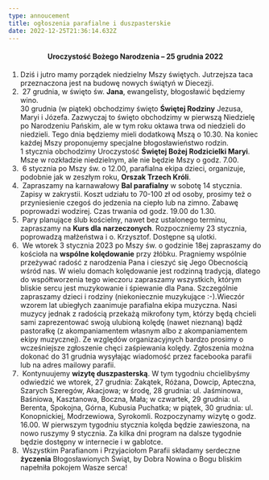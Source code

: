 ```yaml
---
type: annoucement
title: ogłoszenia parafialne i duszpasterskie
date: 2022-12-25T21:36:14.632Z
---
```

<h4 style="text-align:center;">Uroczystość Bożego Narodzenia – 25 grudnia 2022</h4>

1. Dziś i jutro mamy porządek niedzielny Mszy świętych. Jutrzejsza taca przeznaczona jest na budowę nowych świątyń w Diecezji.
2.  27 grudnia, w święto św. **Jana**, ewangelisty, błogosławić będziemy wino.\
   30 grudnia (w piątek) obchodzimy święto **Świętej Rodziny** Jezusa, Maryi i Józefa. Zazwyczaj to święto obchodzimy w pierwszą Niedzielę po Narodzeniu Pańskim, ale w tym roku oktawa trwa od niedzieli do niedzieli. Tego dnia będziemy mieli dodatkową Mszą o 10.30. Na koniec każdej Mszy proponujemy specjalne błogosławieństwo rodzin.\
   1 stycznia obchodzimy Uroczystość **Świętej Bożej Rodzicielki Maryi**. Msze w rozkładzie niedzielnym, ale nie będzie Mszy o godz. 7.00. 
3.  6 stycznia po Mszy św. o 12.00, parafialna ekipa dzieci, organizuje, podobnie jak w zeszłym roku, **Orszak Trzech Króli**.
4.  Zapraszamy na karnawałowy **Bal parafialny** w sobotę 14 stycznia. Zapisy w zakrystii. Koszt udziału to 70-100 zł od osoby, prosimy też o przyniesienie czegoś do jedzenia na ciepło lub na zimno. Zabawę poprowadzi wodzirej. Czas trwania od godz. 19.00 do 1.30.
5.  Pary planujące ślub kościelny, nawet bez ustalonego terminu, zapraszamy na **Kurs dla** **narzeczonych**. Rozpoczniemy 23 stycznia, poprowadzą małżeństwa i o. Krzysztof. Dostępne są ulotki.
6.  We wtorek 3 stycznia 2023 po Mszy św. o godzinie 18ej zapraszamy do kościoła na **wspólne kolędowanie** przy żłóbku. Pragniemy wspólnie przeżywać radość z narodzenia Pana i cieszyć się Jego Obecnością wśród nas. W wielu domach kolędowanie jest rodzinną tradycją, dlatego do współtworzenia tego wieczoru zapraszamy wszystkich, którym bliskie sercu jest muzykowanie i śpiewanie dla Pana. Szczególnie zapraszamy dzieci i rodziny (niekoniecznie muzykujące :-).Wieczór wzorem lat ubiegłych zaanimuje parafialna ekipa muzyczna. Nasi muzycy jednak z radością przekażą mikrofony tym, którzy będą chcieli sami zaprezentować swoją ulubioną kolędę (nawet nieznaną) bądź pastorałkę (z akompaniamentem własnym albo z akompaniamentem ekipy muzycznej). Ze względów organizacyjnych bardzo prosimy o wcześniejsze zgłoszenie chęci zaśpiewania kolędy. Zgłoszenia można dokonać do 31 grudnia wysyłając wiadomość przez  facebooka parafii lub na adres mailowy parafii.
7.  Kontynuujemy **wizytę duszpasterską**. W tym tygodniu chcielibyśmy odwiedzić we wtorek, 27 grudnia: Zakątek, Różana, Dowcip, Apteczna, Szarych Szeregów, Akacjowa; w środę, 28 grudnia: ul. Jaśminowa, Baśniowa, Kasztanowa, Boczna, Mała; w czwartek, 29 grudnia: ul. Berenta, Spokojna, Górna, Kubusia Puchatka; w piątek, 30 grudnia: ul. Konopnickiej, Modrzewiowa, Syrokomli. Rozpoczynamy wizytę o godz. 16.00. W pierwszym tygodniu stycznia kolęda będzie zawieszona, na nowo ruszymy 9 stycznia. Za kilka dni program na dalsze tygodnie będzie dostępny w internecie i w gablotce.
8.  Wszystkim Parafianom i Przyjaciołom Parafii składamy serdeczne **życzenia** Błogosławionych Świąt, by Dobra Nowina o Bogu bliskim napełniła pokojem Wasze serca!

<!--EndFragment-->